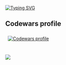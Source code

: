 [![Typing SVG](https://readme-typing-svg.demolab.com?font=Fira&pause=1000&color=03AC07&random=false&width=435&lines=Hi!%F0%9F%91%8B;I'm+software+engineer🔧;Intersted+in+writing+code%F0%9F%92%BB;Hiking%F0%9F%A5%BE;Write+music(multi-instrumentalist)%F0%9F%8E%BC)](https://git.io/typing-svg)
## Codewars profile
<a href="https://www.codewars.com/users/debugger404">
  <img align="center" style="margin:0.5rem" src="https://www.codewars.com/users/debugger404/badges/large" alt="Codewars profile" />
</a>
<br>
<br>
<br>
<a href="https://github.com/debugger404">
  <img align="center" src="https://github-readme-stats.vercel.app/api/top-langs/?username=debugger404&title_color=ffffff&text_color=c9cacc&icon_color=2bbc8a&bg_color=1d1f21" />
</a>
